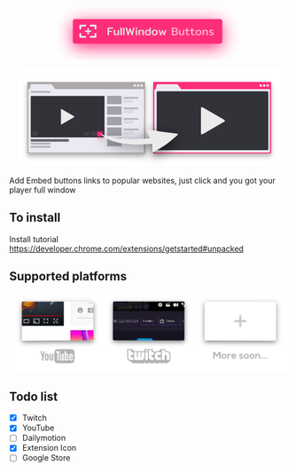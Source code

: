 <p align="center">
<img src="./medias/logo.png">
</p>
<p align="center">
<img src="./medias/hero.png">
</p>

Add Embed buttons links to popular websites, just click and you got your player full window

## To install

Install tutorial https://developer.chrome.com/extensions/getstarted#unpacked

## Supported platforms

<img src="./medias/medias.png">

## Todo list

- [x] Twitch
- [x] YouTube
- [ ] Dailymotion
- [x] Extension Icon
- [ ] Google Store